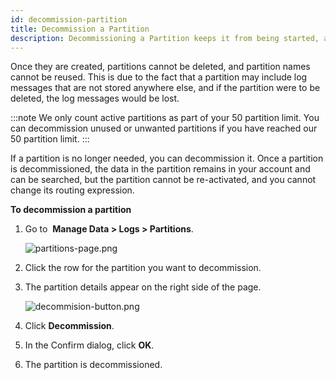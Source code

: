 ```yaml
---
id: decommission-partition
title: Decommission a Partition
description: Decommissioning a Partition keeps it from being started, although the data in the Partition remains in your account.
---
```



Once they are created, partitions cannot be deleted, and partition names cannot be reused. This is due to the fact that a partition may include log messages that are not stored anywhere else, and if the partition were to be deleted, the log messages would be lost.

:::note
We only count active partitions as part of your 50 partition limit. You can decommission unused or unwanted partitions if you have reached our 50 partition limit.
:::

If a partition is no longer needed, you can decommission it. Once a partition is decommissioned, the data in the partition remains in your account and can be searched, but the partition cannot be re-activated, and you cannot change its routing expression.   

**To decommission a partition**

1. Go to  **Manage Data \> Logs \> Partitions**.  

    ![partitions-page.png](/img/partitions-and-data-tiers/partitions-page.png)

1. Click the row for the partition you want to decommission.  
1. The partition details appear on the right side of the page.

    ![decommision-button.png](/img/partitions-and-data-tiers/decommision-button.png)

1. Click **Decommission**.
1. In the Confirm dialog, click **OK**.
1. The partition is decommissioned.
